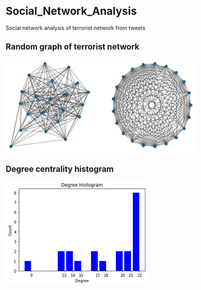 # Social_Network_Analysis
Social network analysis of terrorist network from tweets

## Random graph of terrorist network

<img src="https://github.com/gaurav-95/Social_Network_Analysis/blob/main/graph.png">

## Degree centrality histogram

<img src="https://github.com/gaurav-95/Social_Network_Analysis/blob/main/degree_hist.png">
